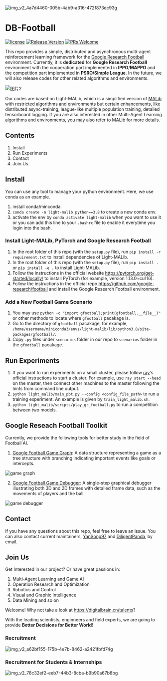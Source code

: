 
![img_v2_4a7d4460-005b-4ab9-a316-472f873ec93g](https://user-images.githubusercontent.com/25078430/201826696-dea2fd8c-c643-4d93-813f-a2179ab4e779.png)

# DB-Football

[![license](https://img.shields.io/badge/license-MIT-blue.svg?style=flat)](./LICENSE)
[![Release Version](https://img.shields.io/badge/release-0.1.0-red.svg)]()
[![PRs Welcome](https://img.shields.io/badge/PRs-welcome-brightgreen.svg)]()

This repo provides a simple, distributed and asynchronous multi-agent reinforcement learning framework for the [Google Research Football](https://github.com/google-research/football) environment. Currently, it is **dedicated** for **Google Research Football** environment with the cooperation part implemented in **IPPO**/**MAPPO** and the competition part implemented in **PSRO/Simple League**. In the future, we will also release codes for other related algorithms and environments.

![图片2](https://user-images.githubusercontent.com/25078430/201863924-37af4012-4c96-4482-aaf8-818ac351320b.png)

Our codes are based on Light-MALib, which is a simplified version of [MALib](https://github.com/sjtu-marl/malib) with restricted algorithms and environments but certain enhancements, like distributed async-training, league-like multiple population training, detailed tensorboard logging. If you are also interested in other Multi-Agent Learning algorithms and environments, you may also refer to [MALib](https://github.com/sjtu-marl/malib) for more details.

## Contents
1. Install
2. Run Experiments
3. Contact
4. Join Us

## Install
You can use any tool to manage your python environment. Here, we use conda as an example.
1. install conda/minconda.
2. `conda create -n light-malib python==3.8` to create a new conda env.
3. activate the env by `conda activate light-malib` when you want to use it or you can add this line to your `.bashrc` file to enable it everytime you login into the bash.

### Install Light-MALib, PyTorch and Google Research Football
1. In the root folder of this repo (with the `setup.py` file), run `pip install -r requirement.txt` to install dependencies of Light-MALib.
2. In the root folder of this repo (with the `setup.py` file), run `pip install .` or `pip install -e .` to install Light-MALib.
3. Follow the instructions in the official website https://pytorch.org/get-started/locally/ to install PyTorch (for example, version 1.13.0+cu116).
4. Follow the instructions in the official repo https://github.com/google-research/football and install the Google Research Football environment.

### Add a New Football Game Scenario
1. You may use `python -c "import gfootball;print(gfootball.__file__)"` or other methods to locate where `gfootball` pacakage is. 
2. Go to the directory of `gfootball` pacakage, for example, `/home/username/miniconda3/envs/light-malib/lib/python3.8/site-packages/gfootball/`.
3. Copy `.py` files under `scenarios` folder in our repo to `scenarios` folder in the `gfootball` pacakage.

## Run Experiments
1. If you want to run experiments on a small cluster, please follow [ray](https://docs.ray.io/en/latest/ray-core/starting-ray.html)'s official instructions to start a cluster. For example, use `ray start --head` on the master, then connect other machines to the master following the hints from command line output.
2. `python light_malib/main_pbt.py --config <config_file_path>` to run a training experiment. An example is given by `train_light_malib.sh`.
3. `python light_malib/scripts/play_gr_football.py` to run a competition between two models. 

## Google Reseach Football Toolkit
Currently, we provide the following tools for better study in the field of Football AI.
1. [Google Football Game Graph](light_malib/envs/gr_football/game_graph/): A data structure representing a game as a tree structure with branching indicating important events like goals or intercepts.

![game graph](https://user-images.githubusercontent.com/25078430/201862832-82b09ddc-1e50-4dcc-b804-c6d24c9a9381.png)

2. [Google Football Game Debugger](light_malib/envs/gr_football/debugger/): A single-step graphical debugger illustrating both 3D and 2D frames with detailed frame data, such as the movements of players and the ball.

![game debugger](https://user-images.githubusercontent.com/25078430/201862116-067d23cf-a1d9-4628-bf64-9c8b0b2986d5.png)

## Contact
If you have any questions about this repo, feel free to leave an issue. You can also contact current maintainers, [YanSong97](https://github.com/YanSong97) and [DiligentPanda](https://github.com/DiligentPanda), by email.

## Join Us
Get Interested in our project? Or have great passions in:
1. Multi-Agent Learning and Game AI
2. Operation Research and Optimization
3. Robotics and Control
4. Visual and Graphic Intelligence
5. Data Mining and so on

Welcome! Why not take a look at https://digitalbrain.cn/talents?

With the leading scientists, enginneers and field experts, we are going to provide **Better Decisions for Better World**!

### Recruitment

![img_v2_a62bf155-175b-4e7b-8462-a2421fbfd74g](https://user-images.githubusercontent.com/25078430/201830084-ebb731db-9a84-4e37-b6e1-7dbb34bc8fc1.png)

### Recruitment for Students & Internships

![img_v2_78c32ef2-eeb7-44b3-8cba-b9b90a67b8bg](https://user-images.githubusercontent.com/25078430/201830117-5ff5daf0-df66-4eee-bf82-109838d42e17.png)
